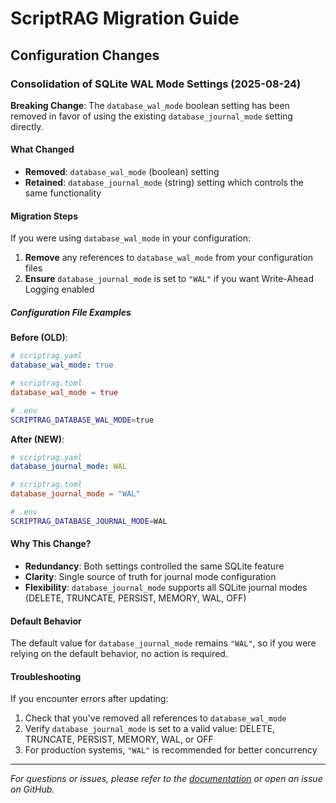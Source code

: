 # ScriptRAG Migration Guide

## Configuration Changes

### Consolidation of SQLite WAL Mode Settings (2025-08-24)

**Breaking Change**: The `database_wal_mode` boolean setting has been removed in favor of using the existing `database_journal_mode` setting directly.

#### What Changed

- **Removed**: `database_wal_mode` (boolean) setting
- **Retained**: `database_journal_mode` (string) setting which controls the same functionality

#### Migration Steps

If you were using `database_wal_mode` in your configuration:

1. **Remove** any references to `database_wal_mode` from your configuration files
2. **Ensure** `database_journal_mode` is set to `"WAL"` if you want Write-Ahead Logging enabled

##### Configuration File Examples

**Before (OLD)**:

```yaml
# scriptrag.yaml
database_wal_mode: true
```

```toml
# scriptrag.toml
database_wal_mode = true
```

```bash
# .env
SCRIPTRAG_DATABASE_WAL_MODE=true
```

**After (NEW)**:

```yaml
# scriptrag.yaml
database_journal_mode: WAL
```

```toml
# scriptrag.toml
database_journal_mode = "WAL"
```

```bash
# .env
SCRIPTRAG_DATABASE_JOURNAL_MODE=WAL
```

#### Why This Change?

- **Redundancy**: Both settings controlled the same SQLite feature
- **Clarity**: Single source of truth for journal mode configuration
- **Flexibility**: `database_journal_mode` supports all SQLite journal modes (DELETE, TRUNCATE, PERSIST, MEMORY, WAL, OFF)

#### Default Behavior

The default value for `database_journal_mode` remains `"WAL"`, so if you were relying on the default behavior, no action is required.

#### Troubleshooting

If you encounter errors after updating:

1. Check that you've removed all references to `database_wal_mode`
2. Verify `database_journal_mode` is set to a valid value: DELETE, TRUNCATE, PERSIST, MEMORY, WAL, or OFF
3. For production systems, `"WAL"` is recommended for better concurrency

---

*For questions or issues, please refer to the [documentation](docs/configuration.md) or open an issue on GitHub.*
